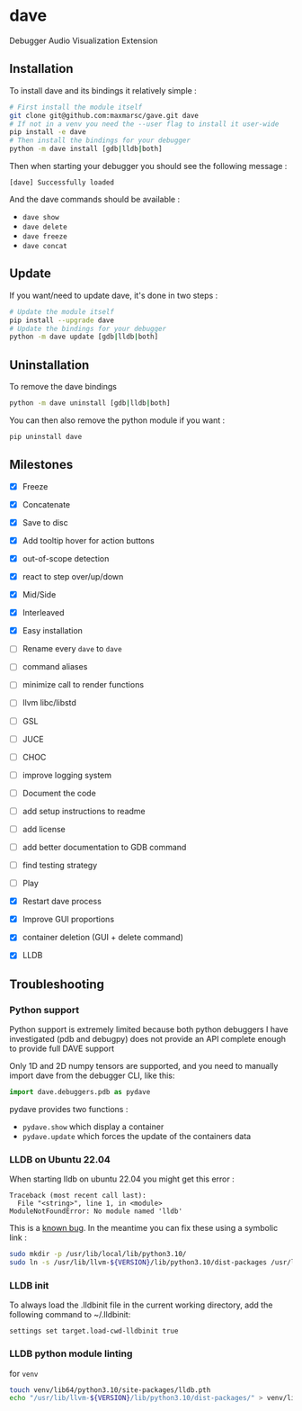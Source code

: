 # dave
Debugger Audio Visualization Extension

## Installation
To install dave and its bindings it relatively simple :
```bash
# First install the module itself
git clone git@github.com:maxmarsc/gave.git dave
# If not in a venv you need the --user flag to install it user-wide
pip install -e dave
# Then install the bindings for your debugger
python -m dave install [gdb|lldb|both]
```

Then when starting your debugger you should see the following message :
```
[dave] Successfully loaded
```

And the dave commands should be available :
 - `dave show`
 - `dave delete`
 - `dave freeze`
 - `dave concat`

## Update
If you want/need to update dave, it's done in two steps :
```bash
# Update the module itself
pip install --upgrade dave
# Update the bindings for your debugger
python -m dave update [gdb|lldb|both]
```

## Uninstallation
To remove the dave bindings
```bash
python -m dave uninstall [gdb|lldb|both]
```

You can then also remove the python module if you want : 
```bash
pip uninstall dave
```

## Milestones
- [x] Freeze
- [x] Concatenate 
- [x] Save to disc
- [x] Add tooltip hover for action buttons
- [x] out-of-scope detection
- [x] react to step over/up/down
- [x] Mid/Side
- [x] Interleaved 
- [x] Easy installation
- [ ] Rename every `dave` to `dave`
- [ ] command aliases
- [ ] minimize call to render functions
- [ ] llvm libc/libstd
- [ ] GSL
- [ ] JUCE 
- [ ] CHOC 
- [ ] improve logging system
- [ ] Document the code
- [ ] add setup instructions to readme
- [ ] add license
- [ ] add better documentation to GDB command
- [ ] find testing strategy
- [ ] Play 
- [x] Restart dave process 
- [x] Improve GUI proportions
- [x] container deletion (GUI + delete command)
- [x] LLDB



## Troubleshooting

### Python support
Python support is extremely limited because both python debuggers I have investigated
(pdb and debugpy) does not provide an API complete enough to provide full DAVE support

Only 1D and 2D numpy tensors are supported, and you need to manually import dave
from the debugger CLI, like this:
```py
import dave.debuggers.pdb as pydave
```

pydave provides two functions :
 - `pydave.show` which display a container
 - `pydave.update` which forces the update of the containers data


### LLDB on Ubuntu 22.04
When starting lldb on ubuntu 22.04 you might get this error :
```
Traceback (most recent call last):
  File "<string>", line 1, in <module>
ModuleNotFoundError: No module named 'lldb'
```

This is a [known bug](https://bugs.launchpad.net/ubuntu/+source/llvm-defaults/+bug/1972855). In the meantime you can fix these using a symbolic link :
```bash
sudo mkdir -p /usr/lib/local/lib/python3.10/
sudo ln -s /usr/lib/llvm-${VERSION}/lib/python3.10/dist-packages /usr/lib/local/lib/python3.10/dist-packages
```

### LLDB init
To always load the .lldbinit file in the current working directory, add the following command to ~/.lldbinit:
```
settings set target.load-cwd-lldbinit true
```

### LLDB python module linting
for `venv`
```bash
touch venv/lib64/python3.10/site-packages/lldb.pth
echo "/usr/lib/llvm-${VERSION}/lib/python3.10/dist-packages/" > venv/lib64/python3.10/site-packages/lldb.pth
```